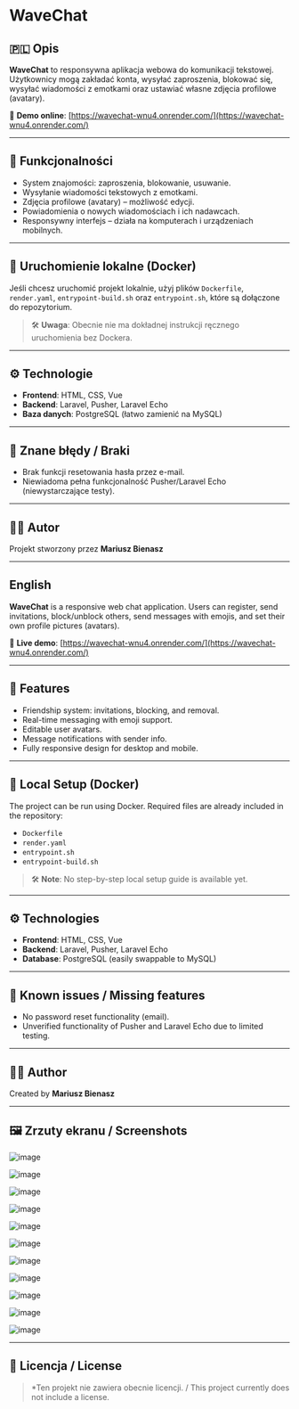 # WaveChat

## 🇵🇱 Opis

**WaveChat** to responsywna aplikacja webowa do komunikacji tekstowej. Użytkownicy mogą zakładać konta, wysyłać zaproszenia, blokować się, wysyłać wiadomości z emotkami oraz ustawiać własne zdjęcia profilowe (avatary).

🔗 **Demo online**: [https://wavechat-wnu4.onrender.com/](https://wavechat-wnu4.onrender.com/)

---

## 🧩 Funkcjonalności

- System znajomości: zaproszenia, blokowanie, usuwanie.
- Wysyłanie wiadomości tekstowych z emotkami.
- Zdjęcia profilowe (avatary) – możliwość edycji.
- Powiadomienia o nowych wiadomościach i ich nadawcach.
- Responsywny interfejs – działa na komputerach i urządzeniach mobilnych.

---

## 🚀 Uruchomienie lokalne (Docker)

Jeśli chcesz uruchomić projekt lokalnie, użyj plików `Dockerfile`, `render.yaml`, `entrypoint-build.sh` oraz `entrypoint.sh`, które są dołączone do repozytorium.

> 🛠️ **Uwaga**: Obecnie nie ma dokładnej instrukcji ręcznego uruchomienia bez Dockera.

---

## ⚙️ Technologie

- **Frontend**: HTML, CSS, Vue
- **Backend**: Laravel, Pusher, Laravel Echo
- **Baza danych**: PostgreSQL (łatwo zamienić na MySQL)

---

## 🐛 Znane błędy / Braki

- Brak funkcji resetowania hasła przez e-mail.
- Niewiadoma pełna funkcjonalność Pusher/Laravel Echo (niewystarczające testy).

---

## 👨‍💻 Autor

Projekt stworzony przez **Mariusz Bienasz**  

---

## English

**WaveChat** is a responsive web chat application. Users can register, send invitations, block/unblock others, send messages with emojis, and set their own profile pictures (avatars).

🔗 **Live demo**: [https://wavechat-wnu4.onrender.com/](https://wavechat-wnu4.onrender.com/)

---

## 🧩 Features

- Friendship system: invitations, blocking, and removal.
- Real-time messaging with emoji support.
- Editable user avatars.
- Message notifications with sender info.
- Fully responsive design for desktop and mobile.

---

## 🚀 Local Setup (Docker)

The project can be run using Docker. Required files are already included in the repository:

- `Dockerfile`
- `render.yaml`
- `entrypoint.sh`
- `entrypoint-build.sh`

> 🛠️ **Note**: No step-by-step local setup guide is available yet.

---

## ⚙️ Technologies

- **Frontend**: HTML, CSS, Vue
- **Backend**: Laravel, Pusher, Laravel Echo
- **Database**: PostgreSQL (easily swappable to MySQL)

---

## 🐛 Known issues / Missing features

- No password reset functionality (email).
- Unverified functionality of Pusher and Laravel Echo due to limited testing.

---

## 👨‍💻 Author

Created by **Mariusz Bienasz**  

---

## 🖼️ Zrzuty ekranu / Screenshots

![image](https://github.com/user-attachments/assets/630521fa-82d5-471b-878f-2e15a26c1555)

![image](https://github.com/user-attachments/assets/48740391-e7ec-45be-a5a6-c30333f6b4a7)

![image](https://github.com/user-attachments/assets/40cef091-3683-4efd-9f4a-328c5f690479)

![image](https://github.com/user-attachments/assets/483e1eef-82ed-4563-8bf7-06b9827c48d7)

![image](https://github.com/user-attachments/assets/ddb1ffee-b0ae-4423-9880-8708d9f763be)

![image](https://github.com/user-attachments/assets/922dffeb-f7e0-4ac4-bf38-1ca254812057)

![image](https://github.com/user-attachments/assets/475722a0-29d8-43d8-97d4-dfa3eab5f93a)

![image](https://github.com/user-attachments/assets/bed5ddb6-6981-46ff-9bcf-8bfbde022006)

![image](https://github.com/user-attachments/assets/9568e8d6-88ec-48b3-be1f-4cad68744ab3)

![image](https://github.com/user-attachments/assets/7a74a6e1-e5a0-4388-9a84-64e209fc24c9)

![image](https://github.com/user-attachments/assets/a01417c9-bf61-412a-9cac-d5e1e9e6a93a)

---

## 📌 Licencja / License

> *Ten projekt nie zawiera obecnie licencji. / This project currently does not include a license.
